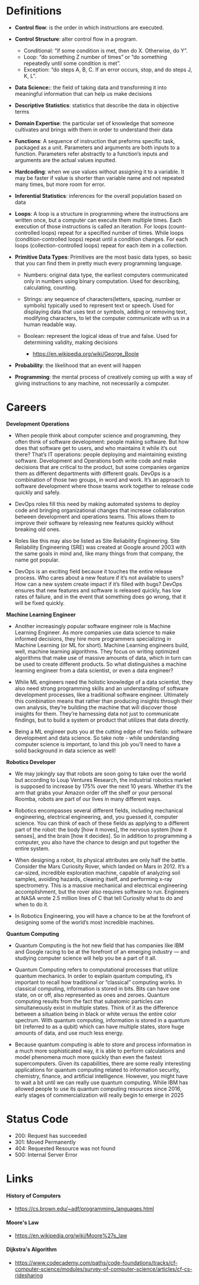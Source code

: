 
# Definitions
- **Control flow**: is the order in which instructions are executed.

- **Control Structure**: alter control flow in a program.
    - Conditional: “if some condition is met, then do X. Otherwise, do Y”.
    - Loop: “do something Z number of times” or “do something repeatedly until some condition is met”.
    - Exception: “do steps A, B, C. If an error occurs, stop, and do steps J, K, L”.

- **Data Science:**: the field of taking data and transforming it into meaningful information that can help us make decisions


- **Descriptive Statistics**: statistics that describe the data in objective terms
    
- **Domain Expertise**: the particular set of knowledge that someone cultivates and brings with them in order to understand their data

- **Functions**: A sequence of instruction that preforms specific task, packaged as a unit. Parameters and arguments are both inputs to a function. Parameters refer abstractly to a function’s inputs and arguments are the actual values inputted.

- **Hardcoding**: when we use values without assigning it to a variable. It may be faster if value is shorter than variable name and not repeated many times, but more room for error.

- **Inferential Statistics**: inferences for the overall population based on data

- **Loops**: A loop is a structure in programming where the instructions are written once, but a computer can execute them multiple times. Each execution of those instructions is called an iteration. For loops (count-controlled loops) repeat for a specified number of times. While loops (condition-controlled loops) repeat until a condition changes. For each loops (collection-controlled loops) repeat for each item in a collection.

- **Primitive Data Types**: Primitives are the most basic data types, so basic that you can find them in pretty much every programming language.

    - Numbers: original data type, the earliest computers communicated only in numbers using binary computation. Used for describing, calculating, counting.
    
    - Strings: any sequence of characters(letters, spacing, number or symbols) typically used to represent text or speech. Used for displaying data that uses text or symbols, adding or removing text, modifying characters, to let the computer communicate with us in a human readable way.

    - Boolean: represent the logical ideas of true and false. Used for determining validity, making decisions
        - https://en.wikipedia.org/wiki/George_Boole

- **Probability**: the likelihood that an event will happen

- **Programming**: the mental process of creatively coming up with a way of giving instructions to any machine, not necessarily a computer. 


# Careers

**Development Operations**

- When people think about computer science and programming, they often think of software development: people making software. But how does that software get to users, and who maintains it while it’s out there? That’s IT operations: people deploying and maintaining existing software. Development and Operations both write code and make decisions that are critical to the product, but some companies organize them as different departments with different goals. DevOps is a combination of those two groups, in word and work. It’s an approach to software development where those teams work together to release code quickly and safely.

- DevOps roles fill this need by making automated systems to deploy code and bringing organizational changes that increase collaboration between development and operations teams. This allows them to improve their software by releasing new features quickly without breaking old ones.

- Roles like this may also be listed as Site Reliability Engineering. Site Reliability Engineering (SRE) was created at Google around 2003 with the same goals in mind and, like many things from that company, the name got popular.

- DevOps is an exciting field because it touches the entire release process. Who cares about a new feature if it’s not available to users? How can a new system create impact if it’s filled with bugs? DevOps ensures that new features and software is released quickly, has low rates of failure, and in the event that something does go wrong, that it will be fixed quickly.


**Machine Learning Engineer**
- Another increasingly popular software engineer role is Machine Learning Engineer. As more companies use data science to make informed decisions, they hire more programmers specializing in Machine Learning (or ML for short). Machine Learning engineers build, well, machine learning algorithms. They focus on writing optimized algorithms that make use of massive amounts of data, which in turn can be used to create different products. So what distinguishes a machine learning engineer from a data scientist, or even a data engineer?

- While ML engineers need the holistic knowledge of a data scientist, they also need strong programming skills and an understanding of software development processes, like a traditional software engineer. Ultimately this combination means that rather than producing insights through their own analysis, they’re building the machine that will discover those insights for them. They’re harnessing data not just to communicate findings, but to build a system or product that utilizes that data directly.

- Being a ML engineer puts you at the cutting edge of two fields: software development and data science. So take note - while understanding computer science is important, to land this job you’ll need to have a solid background in data science as well!


**Robotics Developer**
- We may jokingly say that robots are soon going to take over the world but according to Loup Ventures Research, the industrial robotics market is supposed to increase by 175% over the next 10 years. Whether it’s the arm that grabs your Amazon order off the shelf or your personal Roomba, robots are part of our lives in many different ways.

- Robotics encompasses several different fields, including mechanical engineering, electrical engineering, and, you guessed it, computer science. You can think of each of these fields as applying to a different part of the robot: the body [how it moves], the nervous system [how it senses], and the brain [how it decides]. So in addition to programming a computer, you also have the chance to design and put together the entire system.

- When designing a robot, its physical attributes are only half the battle. Consider the Mars Curiosity Rover, which landed on Mars in 2012. It’s a car-sized, incredible exploration machine, capable of analyzing soil samples, avoiding hazards, cleaning itself, and performing x-ray spectrometry. This is a massive mechanical and electrical engineering accomplishment, but the rover also requires software to run. Engineers at NASA wrote 2.5 million lines of C that tell Curiosity what to do and when to do it.

- In Robotics Engineering, you will have a chance to be at the forefront of designing some of the world’s most incredible machines.

**Quantum Computing**
- Quantum Computing is the hot new field that has companies like IBM and Google racing to be at the forefront of an emerging industry — and studying computer science will help you be a part of it all.

- Quantum Computing refers to computational processes that utilize quantum mechanics. In order to explain quantum computing, it’s important to recall how traditional or “classical” computing works. In classical computing, information is stored in bits. Bits can have one state, on or off, also represented as ones and zeroes. Quantum computing results from the fact that subatomic particles can simultaneously exist in multiple states. Think of it as the difference between a situation being in black or white versus the entire color spectrum. With quantum computing, information is stored in a quantum bit (referred to as a qubit) which can have multiple states, store huge amounts of data, and use much less energy.

- Because quantum computing is able to store and process information in a much more sophisticated way, it is able to perform calculations and model phenomena much more quickly than even the fastest supercomputers. Given its capabilities, there are some really interesting applications for quantum computing related to information security, chemistry, finance, and artificial intelligence. However, you might have to wait a bit until we can really use quantum computing. While IBM has allowed people to use its quantum computing resources since 2016, early stages of commercialization will really begin to emerge in 2025 


# Status Code 

- 200: Request has succeeded
- 301: Moved Permanently
- 404: Requested Resource was not found
- 500: Internal Server Error

# Links

#### History of Computers
- https://cs.brown.edu/~adf/programming_languages.html

#### Moore's Law
- https://en.wikipedia.org/wiki/Moore%27s_law

#### Dijkstra's Algorithm
- https://www.codecademy.com/paths/code-foundations/tracks/cf-computer-science/modules/survey-of-computer-science/articles/cf-cs-ridesharing